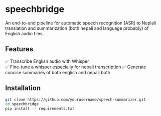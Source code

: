 # speechbridge

An end-to-end pipeline for automatic speech recognition (ASR) to Neplali translation and summarization (both nepali and language probably) of English audio files.

## Features

✅ Transcribe English audio with Whisper  
✅ Fine-tune a whisper especially for nepali transcription
✅ Generate concise summaries  of both english and nepali both

## Installation

```bash
git clone https://github.com/yourusername/speech-summarizer.git
cd speechbridge
pip install -r requirements.txt
